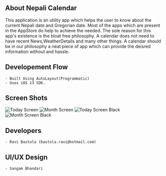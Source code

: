 ##  About Nepali Calendar

This application is an utility app which helps the user to know about the current Nepali date and Gregorian date. Most of the apps which are present in the AppStore do help to achieve the needed. The sole 
reason for this app's existence is the bloat free philosophy. A calendar does not need to have recent News,WeatherDetails and many other things. A calendar should be in our philosophy a neat piece of app
which can provide the deisred information without and hassle.

## Developement Flow
    - Built Using AutoLayout(Programmatic)
    - Uses iOS 13 SDK.


## Screen Shots

![Today Screen](TodayScreen.png)
![Month Screen](MonthScreen.png)
![Today Screen Black](TodayScreenBlack.png)
![Month Screen Black](MonthScreenBlack.png)

## Developers
    - Ravi Bastola (bastola.ravi@hotmail.com)
    

## UI/UX Design
    - Sangam Bhandari 



